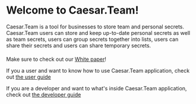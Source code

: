 # Welcome to Caesar.Team!

Caesar.Team is a tool for businesses to store team and personal secrets. Caesar.Team users can store and keep up-to-date personal secrets as well as team secrets, users can group secrets together into lists, users can share their secrets and users can share temporary secrets.

####  Make sure to check out our [White paper](https://github.com/caesar-team/docs/blob/master/wp.md)!

If you a user and want to know how to use Caesar.Team application, check out [the user guide](https://github.com/caesar-team/docs/tree/master/user_docs)

If you are a developer and want to what's inside Caesar.Team application, check out [the developer guide](https://github.com/caesar-team/docs/blob/master/developer-documentation.md)

